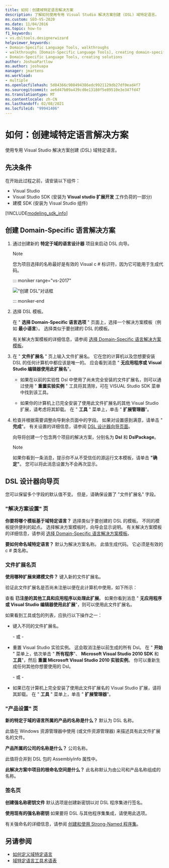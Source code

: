 ```yaml
---
title: 如何：创建域特定语言解决方案
description: 了解如何使用专用 Visual Studio 解决方案创建 (DSL) 域特定语言。
ms.custom: SEO-VS-2020
ms.date: 11/04/2016
ms.topic: how-to
f1_keywords:
- vs.dsltools.designerwizard
helpviewer_keywords:
- Domain-Specific Language Tools, walkthroughs
- walkthroughs [Domain-Specific Language Tools], creating domain-specific language
- Domain-Specific Language Tools, creating solutions
author: JoshuaPartlow
ms.author: joshuapa
manager: jmartens
ms.workload:
- multiple
ms.openlocfilehash: 5d04366c908494386edc9921129db27df0ead4f7
ms.sourcegitcommit: ae6d47b09a439cd0e13180f5e89510e3e347fd47
ms.translationtype: MT
ms.contentlocale: zh-CN
ms.lasthandoff: 02/08/2021
ms.locfileid: "99941406"
---
```

# <a name="how-to-create-a-domain-specific-language-solution"></a>如何：创建域特定语言解决方案
使用专用 Visual Studio 解决方案创建 (DSL) 域特定语言。

## <a name="prerequisites"></a>先决条件

在开始此过程之前，请安装以下组件：

- Visual Studio
- Visual Studio SDK (安装为 **Visual studio 扩展开发** 工作负荷的一部分) 
- 建模 SDK (安装为 Visual Studio 组件) 

[!INCLUDE[modeling_sdk_info](includes/modeling_sdk_info.md)]

## <a name="creating-a-domain-specific-language-solution"></a>创建 Domain-Specific 语言解决方案

1. 通过创建新的 **特定于域的语言设计器** 项目来启动 DSL 向导。

   > [!NOTE]
   > 您为项目选择的名称最好是有效的 Visual c # 标识符，因为它可能用于生成代码。

   ::: moniker range="vs-2017"

   ![“创建 DSL”对话框](../modeling/media/create_dsldialog.png)

   ::: moniker-end

2. 选择 DSL 模板。

    在 " **选择 Domain-Specific 语言选项** " 页面上，选择一个解决方案模板（例如 **最小语言**）。 选择类似于要创建的 DSL 的模板。

    有关解决方案模板的详细信息，请参阅 [选择 Domain-Specific 语言解决方案模板](../modeling/choosing-a-domain-specific-language-solution-template.md)。

3. 在 " **文件扩展名** " 页上输入文件扩展名。 它在您的计算机以及您想要安装 DSL 的任何计算机中都应该是唯一的。 应会看到消息 " **无应用程序或 Visual Studio 编辑器使用此扩展名**"。

   - 如果在以前的实验性 Dsl 中使用了尚未完全安装的文件扩展名，则可以通过使用 " **重置实验实例** " 工具将其清除，可在 VISUAL Studio SDK 菜单中找到该工具。

   - 如果你的计算机上已完全安装了使用此文件扩展名的其他 Visual Studio 扩展，请考虑将其卸载。 在 " **工具** " 菜单上，单击 " **扩展管理器**"。

4. 检查并根据需要调整向导剩余页面中的字段。 如果对设置感到满意，请单击 " **完成**"。 有关设置的详细信息，请参阅 [DSL 设计器向导页面](#settings)。

    向导将创建一个包含两个项目的解决方案，分别名为 **Dsl** 和 **DslPackage**。

   > [!NOTE]
   > 如果你看到一条消息，提示你不从不受信任的源运行文本模板，请单击 **"确定"**。 您可以将此消息设置为不会再次显示。

## <a name="the-dsl-designer-wizard-pages"></a><a name="settings"></a> DSL 设计器向导页
 您可以保留多个字段的默认值不变。 但是，请确保设置了 "文件扩展名" 字段。

### <a name="solution-settings-page"></a>"解决方案设置" 页
 **你要将哪个模板基于域特定语言？**
选择类似于要创建的 DSL 的模板。 不同的模板提供便利的起点。 选择解决方案模板时，向导会显示说明。 有关解决方案模板的详细信息，请参阅 [选择 Domain-Specific 语言解决方案模板](../modeling/choosing-a-domain-specific-language-solution-template.md)。

 **要如何命名域特定语言？**
默认为解决方案名称。 此值生成代码。 它必须是有效的 c # 类名称。

### <a name="file-extension-page"></a>文件扩展名页
 **使用哪种扩展来建模文件？**
键入新的文件扩展名。

 验证此文件扩展名是否尚未注册以便在此计算机中使用，如下所示：

 查看 **已注册的其他工具和应用程序以处理此扩展**。 如果你看到消息 " **无应用程序或 Visual Studio 编辑器使用此扩展**"，则可以使用此文件扩展名。

 如果看到工具或包的列表，应执行以下操作之一：

- 键入不同的文件扩展名。

     \- 或 -

- 重置 Visual Studio 实验实例。 这会取消注册以前生成的所有 Dsl。 在 " **开始** " 菜单上，依次单击 " **所有程序**"、 **Microsoft Visual Studio 2010 SDK** 和 **工具**"，然后 **重置 Microsoft Visual Studio 2010 实验实例**。 你可以重新生成任何其他你想要使用的 Dsl。

     \- 或 -

- 如果已在计算机上完全安装了使用此文件扩展名的 Visual Studio 扩展，请将其卸载。 在 " **工具** " 菜单上，单击 " **扩展管理器**"。

### <a name="product-settings-page"></a>"产品设置" 页
 **新的特定于域的语言所属的产品的名称是什么？**
默认为 DSL 名称。

 此值在 Windows 资源管理器中使用 (或文件资源管理器) 来描述具有此文件扩展名的文件。

 **产品所属的公司的名称是什么？**
公司名称。

 此值将合并到 DSL 包的 AssemblyInfo 属性中。

 **此解决方案中项目的根命名空间是什么？**
此名称默认为由公司和产品名称组成的名称。

### <a name="signing-page"></a>签名页
 **创建强名称密钥文件** 默认选项是创建新密钥以对 DSL 程序集进行签名。

 **使用现有的强名称密钥** 如果要将 DSL 与其他程序集集成，请使用此选项。

 有关强命名的详细信息，请参阅 [创建和使用 Strong-Named 程序集](/dotnet/standard/assembly/create-use-strong-named)。

## <a name="see-also"></a>另请参阅

- [如何定义域特定语言](../modeling/how-to-define-a-domain-specific-language.md)
- [域特定语言工具术语表](/previous-versions/bb126564(v=vs.100))
